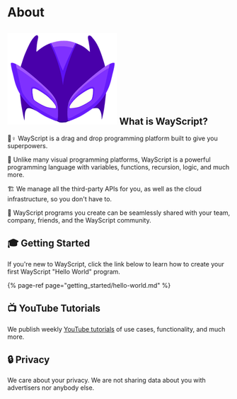 # About

## ![](.gitbook/assets/super.png) What is WayScript?

🦸♀ WayScript is a drag and drop programming platform built to give you superpowers.

🚀 Unlike many visual programming platforms, WayScript is a powerful programming language with variables, functions, recursion, logic, and much more.

🏗 We manage all the third-party APIs for you, as well as the cloud infrastructure, so you don't have to.

🎁 WayScript programs you create can be seamlessly shared with your team, company, friends, and the WayScript community.

## 🎓 Getting Started

If you're new to WayScript, click the link below to learn how to create your first WayScript "Hello World" program.

{% page-ref page="getting\_started/hello-world.md" %}

## 📺 YouTube Tutorials

We publish weekly [YouTube tutorials](https://youtube.com/c/wayscript) of use cases, functionality, and much more.

## 🔒 Privacy

We care about your privacy. We are not sharing data about you with advertisers nor anybody else.

